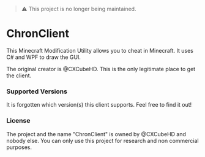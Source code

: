> :warning: This project is no longer being maintained.

# ChronClient

This Minecraft Modification Utility allows you to cheat in Minecraft. It uses C# and WPF to draw the GUI.

The original creator is @CXCubeHD. This is the only legitimate place to get the client.

### Supported Versions

It is forgotten which version(s) this client supports. 
Feel free to find it out!

### License

The project and the name "ChronClient" is owned by @CXCubeHD and nobody else.
You can only use this project for research and non commercial purposes.